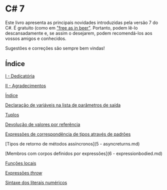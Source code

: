 # C# 7

Este livro apresenta as principais novidades introduzidas pela versão 7 do C#. É gratuito (como em ["free as in beer"](https://www.howtogeek.com/howto/31717/what-do-the-phrases-free-speech-vs.-free-beer-really-mean/). Portanto, podem lê-lo descansadamente e, se assim o desejarem, podem recomendá-los aos vossos amigos e conhecidos.

Sugestões e correções são sempre bem vindas!


## Índice

[I - Dedicatória](I-dedicatoria.md) 

[II - Agradecimentos](II-agradecimentos.md)

[Índice](0-index.md)

[Declaração de variáveis na lista de parâmetros de saída](1-out.md)

[Tuplos](2-tuplos.md)

[Devolução de valores por referência](3-refs.md)

[Expressões de correspondência de tipos através de padrões](4-patterns.md)

[Tipos de retorno de métodos assíncronos](5 - asyncreturns.md)

[Membros com corpos definidos por expressões](6 - expressionbodied.md)

[Funções locais](7-localfunctions.md)

[Expressões *throw*](8-throwexpressions.md)

[Sintaxe dos literais numéricos](9-numericliteralssyntax.md)

